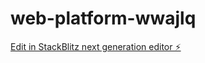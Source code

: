 # web-platform-wwajlq

[Edit in StackBlitz next generation editor ⚡️](https://stackblitz.com/~/github.com/Norasalim/web-platform-wwajlq)